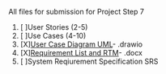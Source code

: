 All files for submission for Project Step 7

1. [ ]User Stories (2-5)
2. [ ]Use Cases (4-10)
3. [X][User Case Diagram UML](https://github.com/gowebUSA/MSSA-Project/blob/master/TSQL/Project-Step-7/Proj%20Step%207%20UML.drawio)- .drawio
4. [X][Requirement List and RTM](https://github.com/gowebUSA/MSSA-Project/blob/master/TSQL/Project-Step-7/Requirement%20List%20and%20RTM.docx)- .docx
5. [ ]System Reqiurement Specification SRS
